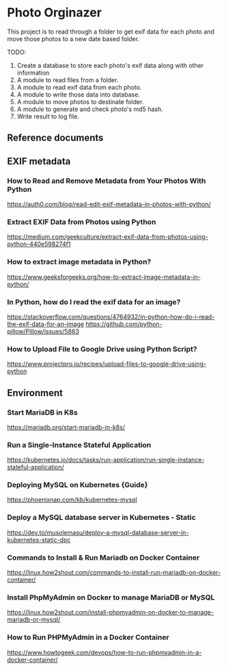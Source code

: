 # Photo Orginazer
This project is to read through a folder to get exif data for each photo and move those photos to a new date based folder.

TODO:
1. Create a database to store each photo's exif data along with other information
2. A module to read files from a folder.
3. A module to read exif data from each photo.
4. A module to write those data into database.
5. A module to move photos to destinate folder.
6. A module to generate and check photo's md5 hash.
7. Write result to log file.

## Reference documents

## EXIF metadata
### How to Read and Remove Metadata from Your Photos With Python
https://auth0.com/blog/read-edit-exif-metadata-in-photos-with-python/

### Extract EXIF Data from Photos using Python
https://medium.com/geekculture/extract-exif-data-from-photos-using-python-440e598274f1

### How to extract image metadata in Python?
https://www.geeksforgeeks.org/how-to-extract-image-metadata-in-python/

### In Python, how do I read the exif data for an image?
https://stackoverflow.com/questions/4764932/in-python-how-do-i-read-the-exif-data-for-an-image
https://github.com/python-pillow/Pillow/issues/5863


### How to Upload File to Google Drive using Python Script?
https://www.projectpro.io/recipes/upload-files-to-google-drive-using-python


## Environment
### Start MariaDB in K8s
https://mariadb.org/start-mariadb-in-k8s/

### Run a Single-Instance Stateful Application
https://kubernetes.io/docs/tasks/run-application/run-single-instance-stateful-application/

### Deploying MySQL on Kubernetes {Guide}
https://phoenixnap.com/kb/kubernetes-mysql

### Deploy a MySQL database server in Kubernetes - Static 
https://dev.to/musolemasu/deploy-a-mysql-database-server-in-kubernetes-static-dpc


### Commands to Install & Run Mariadb on Docker Container
https://linux.how2shout.com/commands-to-install-run-mariadb-on-docker-container/

### Install PhpMyAdmin on Docker to manage MariaDB or MySQL
https://linux.how2shout.com/install-phpmyadmin-on-docker-to-manage-mariadb-or-mysql/

### How to Run PHPMyAdmin in a Docker Container
https://www.howtogeek.com/devops/how-to-run-phpmyadmin-in-a-docker-container/

